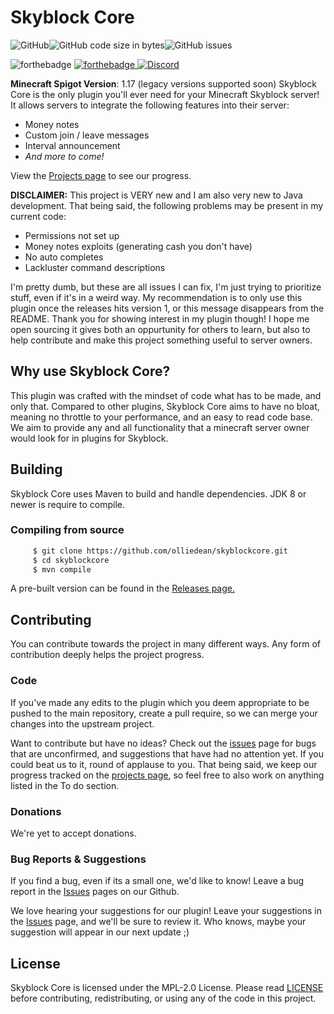 # Skyblock Core
![GitHub](https://img.shields.io/github/license/olliedean/skyblockcore)![GitHub code size in bytes](https://img.shields.io/github/languages/code-size/olliedean/skyblockcore)![GitHub issues](https://img.shields.io/github/issues/olliedean/skyblockcore)

![forthebadge](https://forthebadge.com/images/badges/you-didnt-ask-for-this.svg)
[![forthebadge](https://img.shields.io/badge/SUPPORT%20ME%20ON-PATREON-f96854?style=for-the-badge)](https://patreon.com/olliedean)[
![Discord](https://img.shields.io/discord/490465787102887945?color=%235865F2&label=JOIN%20OUR%20DISCORD&style=for-the-badge)](https://discord.gg/KG6zhdd)

**Minecraft Spigot Version**: 1.17 (legacy versions supported soon)
Skyblock Core is the only plugin you'll ever need for your Minecraft Skyblock server! It allows servers to integrate the following features into their server:

- Money notes
- Custom join / leave messages
- Interval announcement
- *And more to come!*

View the [Projects page](https://github.com/olliedean/skyblockcore/projects/1) to see our progress.

**DISCLAIMER:**
This project is VERY new and I am also very new to Java development.
That being said, the following problems may be present in my current code:
- Permissions not set up
- Money notes exploits (generating cash you don't have)
- No auto completes
- Lackluster command descriptions

I'm pretty dumb, but these are all issues I can fix, I'm just trying to prioritize stuff, even if it's in a weird way.
My recommendation is to only use this plugin once the releases hits version 1, or this message disappears from the README.
Thank you for showing interest in my plugin though! I hope me open sourcing it gives both an oppurtunity for others to learn, but also to help contribute and make this project something useful to server owners.

## Why use Skyblock Core?
This plugin was crafted with the mindset of code what has to be made, and only that. Compared to other plugins, Skyblock Core aims to have no bloat, meaning no throttle to your performance, and an easy to read code base. We aim to provide any and all functionality that a minecraft server owner would look for in plugins for Skyblock.


## Building
Skyblock Core uses Maven to build and handle dependencies. JDK 8 or newer is require to compile.
### Compiling from source
```bash
     $ git clone https://github.com/olliedean/skyblockcore.git
     $ cd skyblockcore
     $ mvn compile
```

A pre-built version can be found in the [Releases page.](https://github.com/olliedean/skyblockcore/releases)

## Contributing
You can contribute towards the project in many different ways. Any form of contribution deeply helps the project progress.
### Code
If you've made any edits to the plugin which you deem appropriate to be pushed to the main repository, create a pull require, so we can merge your changes into the upstream project.

Want to contribute but have no ideas? Check out the [issues](https://github.com/olliedean/skyblockcore/issues) page for bugs that are unconfirmed, and suggestions that have had no attention yet. If you could beat us to it, round of applause to you. That being said, we keep our progress tracked on the [projects page](https://github.com/olliedean/skyblockcore/projects/1), so feel free to also work on anything listed in the To do section.
### Donations
We're yet to accept donations.
### Bug Reports & Suggestions
If you find a bug, even if its a small one, we'd like to know! Leave a bug report in the [Issues](https://github.com/olliedean/skyblockcore/issues) pages on our Github.

We love hearing your suggestions for our plugin! Leave your suggestions in the  [Issues](https://github.com/olliedean/skyblockcore/issues) page, and we'll be sure to review it. Who knows, maybe your suggestion will appear in our next update ;)

## License
Skyblock Core is licensed under the MPL-2.0 License. Please read [LICENSE](https://github.com/olliedean/skyblockcore/blob/master/LICENSE) before contributing, redistributing, or using any of the code in this project.

